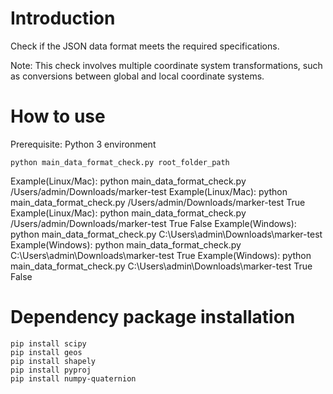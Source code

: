 # Introduction

Check if the JSON data format meets the required specifications.

Note: This check involves multiple coordinate system transformations, such as conversions between global and local coordinate systems.

# How to use

Prerequisite: Python 3 environment

```SHELL
python main_data_format_check.py root_folder_path
```

Example(Linux/Mac): python main_data_format_check.py /Users/admin/Downloads/marker-test
Example(Linux/Mac): python main_data_format_check.py /Users/admin/Downloads/marker-test True
Example(Linux/Mac): python main_data_format_check.py /Users/admin/Downloads/marker-test True False
Example(Windows): python main_data_format_check.py C:\\Users\\admin\\Downloads\\marker-test
Example(Windows): python main_data_format_check.py C:\\Users\\admin\\Downloads\\marker-test True
Example(Windows): python main_data_format_check.py C:\\Users\\admin\\Downloads\\marker-test True False

# Dependency package installation
```SHE
pip install scipy
pip install geos
pip install shapely
pip install pyproj
pip install numpy-quaternion
```
